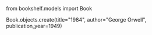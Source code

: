 from bookshelf.models import Book

Book.objects.create(title="1984", author="George Orwell", publication_year=1949)
